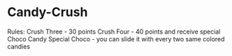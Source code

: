 # Candy-Crush
Rules:
Crush Three - 30 points
Crush Four - 40 points and receive special Choco Candy
Special Choco - you can slide it with every two same colored candies 


